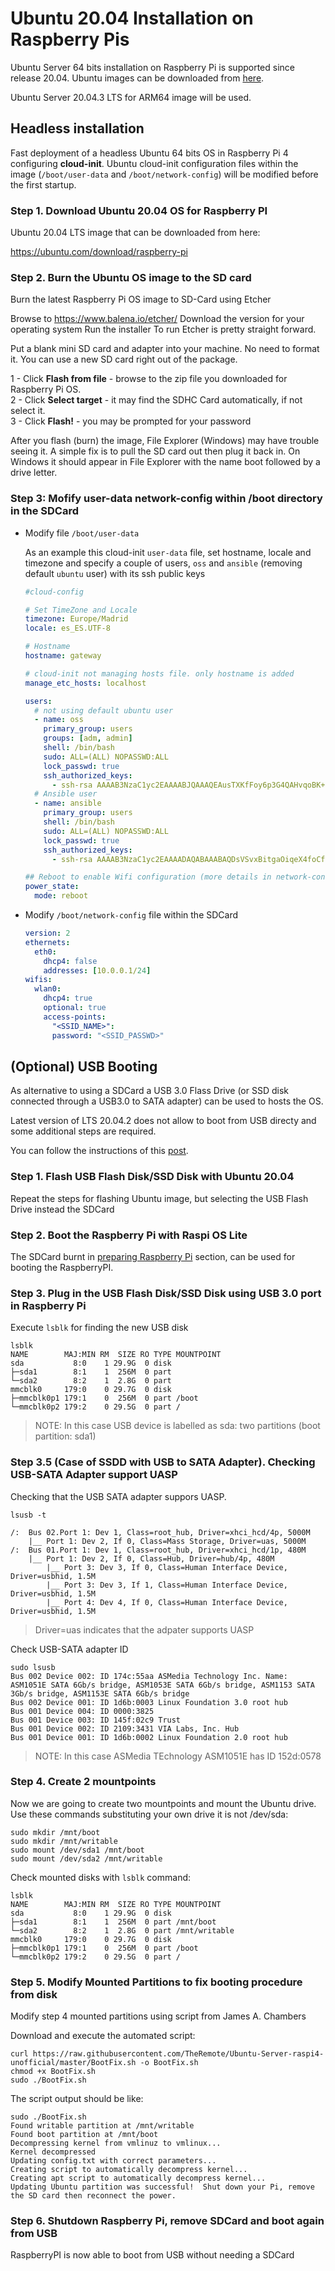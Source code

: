# Ubuntu 20.04 Installation on Raspberry Pis

Ubuntu Server 64 bits installation on Raspberry Pi is supported since release 20.04.
Ubuntu images can be downloaded from [here](https://ubuntu.com/download/raspberry-pi).

Ubuntu Server 20.04.3 LTS for ARM64 image will be used.


## Headless installation

Fast deployment of a headless Ubuntu 64 bits OS in Raspberry Pi 4 configuring **cloud-init**.
Ubuntu cloud-init configuration files within the image (`/boot/user-data` and `/boot/network-config`) will be modified before the first startup.

### Step 1. Download Ubuntu 20.04 OS for Raspberry PI

Ubuntu 20.04 LTS image that can be downloaded from here:

https://ubuntu.com/download/raspberry-pi


### Step 2. Burn the Ubuntu OS image to the SD card
Burn the latest Raspberry Pi OS image to SD-Card using Etcher

Browse to https://www.balena.io/etcher/
Download the version for your operating system
Run the installer
To run Etcher is pretty straight forward.

Put a blank mini SD card and adapter into your machine. No need to format it. You can use a new SD card right out of the package.

1 - Click **Flash from file** - browse to the zip file you downloaded for Raspberry Pi OS.<br>
2 - Click **Select target** - it may find the SDHC Card automatically, if not select it.<br>
3 - Click **Flash!** - you may be prompted for your password

After you flash (burn) the image,  File Explorer (Windows) may have trouble seeing it. A simple fix is to pull the SD card out then plug it back in. On Windows it should appear in File Explorer with the name boot followed by a drive letter.

### Step 3: Mofify user-data network-config within /boot directory in the SDCard

- Modify file `/boot/user-data`

  As an example this cloud-init `user-data` file, set hostname, locale and timezone and specify a couple of users, `oss` and `ansible` (removing default `ubuntu` user) with its ssh public keys

    ```yml
    #cloud-config

    # Set TimeZone and Locale
    timezone: Europe/Madrid
    locale: es_ES.UTF-8

    # Hostname
    hostname: gateway

    # cloud-init not managing hosts file. only hostname is added
    manage_etc_hosts: localhost

    users:
      # not using default ubuntu user
      - name: oss
        primary_group: users
        groups: [adm, admin]
        shell: /bin/bash
        sudo: ALL=(ALL) NOPASSWD:ALL
        lock_passwd: true
        ssh_authorized_keys:
          - ssh-rsa AAAAB3NzaC1yc2EAAAABJQAAAQEAusTXKfFoy6p3G4QAHvqoBK+9Vn2+cx2G5AY89WmjMikmeTG9KUseOCIAx22BCrFTNryMZ0oLx4u3M+Ibm1nX76R3Gs4b+gBsgf0TFENzztST++n9/bHYWeMVXddeV9RFbvPnQZv/TfLfPUejIMjFt26JCfhZdw3Ukpx9FKYhFDxr2jG9hXzCY9Ja2IkVwHuBcO4gvWV5xtI1nS/LvMw44Okmlpqos/ETjkd12PLCxZU6GQDslUgGZGuWsvOKbf51sR+cvBppEAG3ujIDySZkVhXqH1SSaGQbxF0pO6N5d4PWus0xsafy5z1AJdTeXZdBXPVvUSNVOUw8lbL+RTWI2Q== ubuntu@mi_pc
      # Ansible user
      - name: ansible
        primary_group: users
        shell: /bin/bash
        sudo: ALL=(ALL) NOPASSWD:ALL
        lock_passwd: true
        ssh_authorized_keys:
          - ssh-rsa AAAAB3NzaC1yc2EAAAADAQABAAABAQDsVSvxBitgaOiqeX4foCfhIe4yZj+OOaWP+wFuoUOBCZMWQ3cW188nSyXhXKfwYK50oo44O6UVEb2GZiU9bLOoy1fjfiGMOnmp3AUVG+e6Vh5aXOeLCEKKxV3I8LjMXr4ack6vtOqOVFBGFSN0ThaRTZwKpoxQ+pEzh+Q4cMJTXBHXYH0eP7WEuQlPIM/hmhGa4kIw/A92Rm0ZlF2H6L2QzxdLV/2LmnLAkt9C+6tH62hepcMCIQFPvHVUqj93hpmNm9MQI4hM7uK5qyH8wGi3nmPuX311km3hkd5O6XT5KNZq9Nk1HTC2GHqYzwha/cAka5pRUfZmWkJrEuV3sNAl ansible@pimaster

    ## Reboot to enable Wifi configuration (more details in network-config file)
    power_state:
      mode: reboot

    ```
- Modify `/boot/network-config` file within the SDCard

    ```yml
    version: 2
    ethernets:
      eth0:
        dhcp4: false
        addresses: [10.0.0.1/24]
    wifis:
      wlan0:
        dhcp4: true
        optional: true
        access-points:
          "<SSID_NAME>":
          password: "<SSID_PASSWD>"
    ```


## (Optional) USB Booting

As alternative to using a SDCard a USB 3.0 Flass Drive (or SSD disk connected through a USB3.0 to SATA adapter) can be used to hosts the OS.

Latest version of LTS 20.04.2 does not allow to boot from USB directy and some additional steps are required. 

You can follow the instructions of this [post](https://jamesachambers.com/raspberry-pi-4-ubuntu-20-04-usb-mass-storage-boot-guide/).

### Step 1. Flash USB Flash Disk/SSD Disk with Ubuntu 20.04

Repeat the steps for flashing Ubuntu image, but selecting the USB Flash Drive instead the SDCard

### Step 2. Boot the Raspberry Pi with Raspi OS Lite

The SDCard burnt in [preparing Raspberry Pi](preparing_raspberrypi.md) section, can be used for booting the RaspberryPI.

### Step 3. Plug in the USB Flash Disk/SSD Disk using USB 3.0 port in Raspberry Pi 

Execute `lsblk` for finding the new USB disk

```
lsblk
NAME        MAJ:MIN RM  SIZE RO TYPE MOUNTPOINT
sda           8:0    1 29.9G  0 disk
├─sda1        8:1    1  256M  0 part
└─sda2        8:2    1  2.8G  0 part
mmcblk0     179:0    0 29.7G  0 disk
├─mmcblk0p1 179:1    0  256M  0 part /boot
└─mmcblk0p2 179:2    0 29.5G  0 part /
```

> NOTE: In this case USB device is labelled as sda: two partitions (boot partition: sda1)

### Step 3.5 (Case of SSDD with USB to SATA Adapter). Checking USB-SATA Adapter support UASP

Checking that the USB SATA adapter suppors UASP.

```shell
lsusb -t

/:  Bus 02.Port 1: Dev 1, Class=root_hub, Driver=xhci_hcd/4p, 5000M
    |__ Port 1: Dev 2, If 0, Class=Mass Storage, Driver=uas, 5000M
/:  Bus 01.Port 1: Dev 1, Class=root_hub, Driver=xhci_hcd/1p, 480M
    |__ Port 1: Dev 2, If 0, Class=Hub, Driver=hub/4p, 480M
        |__ Port 3: Dev 3, If 0, Class=Human Interface Device, Driver=usbhid, 1.5M
        |__ Port 3: Dev 3, If 1, Class=Human Interface Device, Driver=usbhid, 1.5M
        |__ Port 4: Dev 4, If 0, Class=Human Interface Device, Driver=usbhid, 1.5M

```
> Driver=uas indicates that the adpater supports UASP


Check USB-SATA adapter ID

```shell
sudo lsusb
Bus 002 Device 002: ID 174c:55aa ASMedia Technology Inc. Name: ASM1051E SATA 6Gb/s bridge, ASM1053E SATA 6Gb/s bridge, ASM1153 SATA 3Gb/s bridge, ASM1153E SATA 6Gb/s bridge
Bus 002 Device 001: ID 1d6b:0003 Linux Foundation 3.0 root hub
Bus 001 Device 004: ID 0000:3825
Bus 001 Device 003: ID 145f:02c9 Trust
Bus 001 Device 002: ID 2109:3431 VIA Labs, Inc. Hub
Bus 001 Device 001: ID 1d6b:0002 Linux Foundation 2.0 root hub
```

> NOTE: In this case ASMedia TEchnology ASM1051E has ID 152d:0578

### Step 4. Create 2 mountpoints  

Now we are going to create two mountpoints and mount the Ubuntu drive.
Use these commands substituting your own drive it is not /dev/sda:
```
sudo mkdir /mnt/boot
sudo mkdir /mnt/writable
sudo mount /dev/sda1 /mnt/boot
sudo mount /dev/sda2 /mnt/writable
```

Check mounted disks with `lsblk` command:

```
lsblk
NAME        MAJ:MIN RM  SIZE RO TYPE MOUNTPOINT
sda           8:0    1 29.9G  0 disk
├─sda1        8:1    1  256M  0 part /mnt/boot
└─sda2        8:2    1  2.8G  0 part /mnt/writable
mmcblk0     179:0    0 29.7G  0 disk
├─mmcblk0p1 179:1    0  256M  0 part /boot
└─mmcblk0p2 179:2    0 29.5G  0 part /
```

### Step 5. Modify Mounted Partitions to fix booting procedure from disk 

Modify step 4 mounted partitions using script from James A. Chambers

Download and execute the automated script:

    curl https://raw.githubusercontent.com/TheRemote/Ubuntu-Server-raspi4-unofficial/master/BootFix.sh -o BootFix.sh
    chmod +x BootFix.sh
    sudo ./BootFix.sh

The script output should be like:
```
sudo ./BootFix.sh
Found writable partition at /mnt/writable
Found boot partition at /mnt/boot
Decompressing kernel from vmlinuz to vmlinux...
Kernel decompressed
Updating config.txt with correct parameters...
Creating script to automatically decompress kernel...
Creating apt script to automatically decompress kernel...
Updating Ubuntu partition was successful!  Shut down your Pi, remove the SD card then reconnect the power.
```
### Step 6. Shutdown Raspberry Pi, remove SDCard and boot again from USB
RaspberryPI is  now able to boot from USB without needing a SDCard
